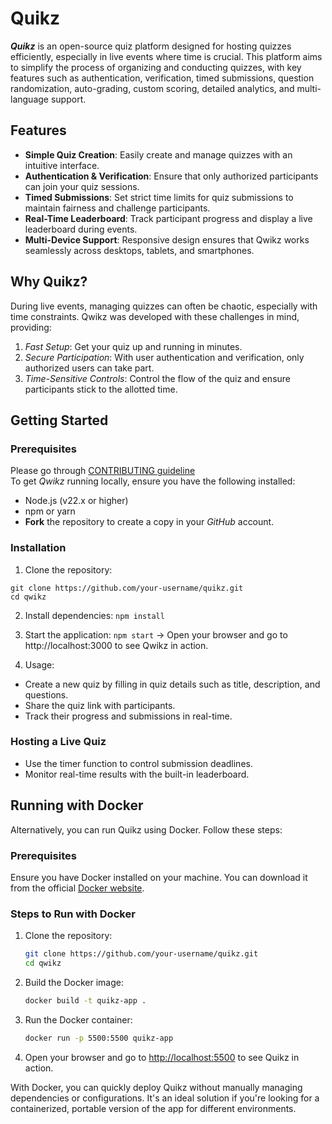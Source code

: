 # Quikz
_**Quikz**_ is an open-source quiz platform designed for hosting quizzes efficiently, especially in live events where time is crucial. This platform aims to simplify the process of organizing and conducting quizzes, with key features such as authentication, verification, timed submissions, question randomization, auto-grading, custom scoring, detailed analytics, and multi-language support.

## Features
- **Simple Quiz Creation**: Easily create and manage quizzes with an intuitive interface.
- **Authentication & Verification**: Ensure that only authorized participants can join your quiz sessions.
- **Timed Submissions**: Set strict time limits for quiz submissions to maintain fairness and challenge participants.
- **Real-Time Leaderboard**: Track participant progress and display a live leaderboard during events.
- **Multi-Device Support**: Responsive design ensures that Qwikz works seamlessly across desktops, tablets, and smartphones.

## Why Quikz?
During live events, managing quizzes can often be chaotic, especially with time constraints. Qwikz was developed with these challenges in mind, providing:

1. _Fast Setup_: Get your quiz up and running in minutes.
2. _Secure Participation_: With user authentication and verification, only authorized users can take part.
3. _Time-Sensitive Controls_: Control the flow of the quiz and ensure participants stick to the allotted time.

## Getting Started
### Prerequisites
Please go through [CONTRIBUTING guideline](https://github.com/mvp-2003/Quikz/blob/main/CONTRIBUTING.md)\
To get _Qwikz_ running locally, ensure you have the following installed:

- Node.js (v22.x or higher)
- npm or yarn
- **Fork** the repository to create a copy in your _GitHub_ account.

### Installation
1. Clone the repository:
```
git clone https://github.com/your-username/quikz.git
cd qwikz
```

2. Install dependencies:
```npm install```

3. Start the application:
```npm start```
-> Open your browser and go to http://localhost:3000 to see Qwikz in action.

4. Usage:
- Create a new quiz by filling in quiz details such as title, description, and questions.
- Share the quiz link with participants.
- Track their progress and submissions in real-time.

### Hosting a Live Quiz
- Use the timer function to control submission deadlines.
- Monitor real-time results with the built-in leaderboard.

## Running with Docker

Alternatively, you can run Quikz using Docker. Follow these steps:

### Prerequisites
Ensure you have Docker installed on your machine. You can download it from the official [Docker website](https://www.docker.com/get-started).

### Steps to Run with Docker

1. Clone the repository:
    ```bash
    git clone https://github.com/your-username/quikz.git
    cd qwikz
    ```

2. Build the Docker image:
    ```bash
    docker build -t quikz-app .
    ```

3. Run the Docker container:
    ```bash
    docker run -p 5500:5500 quikz-app
    ```

4. Open your browser and go to [http://localhost:5500](http://localhost:5500) to see Quikz in action.

With Docker, you can quickly deploy Quikz without manually managing dependencies or configurations. It's an ideal solution if you're looking for a containerized, portable version of the app for different environments.

